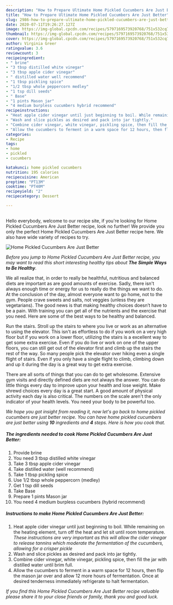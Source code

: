 ```yaml
---
description: "How to Prepare Ultimate Home Pickled Cucumbers Are Just Better"
title: "How to Prepare Ultimate Home Pickled Cucumbers Are Just Better"
slug: 2986-how-to-prepare-ultimate-home-pickled-cucumbers-are-just-better
date: 2020-07-11T19:26:27.127Z
image: https://img-global.cpcdn.com/recipes/5797169573920768/751x532cq70/home-pickled-cucumbers-are-just-better-recipe-main-photo.jpg
thumbnail: https://img-global.cpcdn.com/recipes/5797169573920768/751x532cq70/home-pickled-cucumbers-are-just-better-recipe-main-photo.jpg
cover: https://img-global.cpcdn.com/recipes/5797169573920768/751x532cq70/home-pickled-cucumbers-are-just-better-recipe-main-photo.jpg
author: Virginia Greer
ratingvalue: 3.6
reviewcount: 3
recipeingredient:
- " brine"
- "3 tbsp distilled white vinegar"
- "3 tbsp apple cider vinegar"
- " distilled water well recommend"
- "1 tbsp pickling spice"
- "1/2 tbsp whole peppercorn medley"
- "1 tsp dill seeds"
- " Base"
- "1 pints Mason jar"
- "4 medium burpless cucumbers hybrid recommend"
recipeinstructions:
- "Heat apple cider vinegar until just beginning to boil. While remaining on the heating element, turn off the heat and let sit until room temperature.               *These instructions are very important as this will allow the cider vinegar to release tannins which moderate the fermentation of the cucumbers, allowing for a crisper pickle*"
- "Wash and slice pickles as desired and pack into jar tightly."
- "Combine cider vinegar, white vinegar, pickling spice, then fill the jar with distilled water until brim full."
- "Allow the cucumbers to ferment in a warm space for 12 hours, then flip the mason jar over and allow 12 more hours of fermentation. Once at desired tenderness immediately refrigerate to halt fermentation."
categories:
- Recipe
tags:
- home
- pickled
- cucumbers

katakunci: home pickled cucumbers 
nutrition: 195 calories
recipecuisine: American
preptime: "PT13M"
cooktime: "PT40M"
recipeyield: "2"
recipecategory: Dessert

---
```

<br>
Hello everybody, welcome to our recipe site, if you're looking for Home Pickled Cucumbers Are Just Better recipe, look no further! We provide you only the perfect Home Pickled Cucumbers Are Just Better recipe here. We also have wide variety of recipes to try.
<br>


![Home Pickled Cucumbers Are Just Better](https://img-global.cpcdn.com/recipes/5797169573920768/751x532cq70/home-pickled-cucumbers-are-just-better-recipe-main-photo.jpg)

<i>Before you jump to Home Pickled Cucumbers Are Just Better recipe, you may want to read this short interesting healthy tips about <strong>The Simple Ways to Be Healthy</strong>.</i>

We all realize that, in order to really be healthful, nutritious and balanced diets are important as are good amounts of exercise. Sadly, there isn't always enough time or energy for us to really do the things we want to do. At the conclusion of the day, almost everyone want to go home, not to the gym. People crave sweets and salts, not veggies (unless they are vegetarians). The good news is that making healthy choices doesn’t have to be a pain. With training you can get all of the nutrients and the exercise that you need. Here are some of the best ways to be healthy and balanced.

Run the stairs. Stroll up the stairs to where you live or work as an alternative to using the elevator. This isn't as effortless to do if you work on a very high floor but if you work on a lower floor, utilizing the stairs is a excellent way to get some extra exercise. Even if you do live or work on one of the upper floors, you can still get out of the elevator first and climb up the stairs the rest of the way. So many people pick the elevator over hiking even a single flight of stairs. Even if you only have a single flight to climb, climbing down and up it during the day is a great way to get extra exercise. 

There are all sorts of things that you can do to get wholesome. Extensive gym visits and directly defined diets are not always the answer. You can do little things every day to improve upon your health and lose weight. Make shrewd choices every day is a great start. A good amount of physical activity each day is also critical. The numbers on the scale aren't the only indicator of your health levels. You need your body to be powerful too. 


<i>We hope you got insight from reading it, now let's go back to home pickled cucumbers are just better recipe. You can have home pickled cucumbers are just better using <strong>10</strong> ingredients and <strong>4</strong> steps. Here is how you cook that.
</i>

##### The ingredients needed to cook Home Pickled Cucumbers Are Just Better:

1. Provide  brine
1. You need 3 tbsp distilled white vinegar
1. Take 3 tbsp apple cider vinegar
1. Take  distilled water (well recommend)
1. Take 1 tbsp pickling spice
1. Use 1/2 tbsp whole peppercorn (medley)
1. Get 1 tsp dill seeds
1. Take  Base
1. Prepare 1 pints Mason jar
1. You need 4 medium burpless cucumbers (hybrid recommend)


##### Instructions to make Home Pickled Cucumbers Are Just Better:

1. Heat apple cider vinegar until just beginning to boil. While remaining on the heating element, turn off the heat and let sit until room temperature.               *These instructions are very important as this will allow the cider vinegar to release tannins which moderate the fermentation of the cucumbers, allowing for a crisper pickle*
1. Wash and slice pickles as desired and pack into jar tightly.
1. Combine cider vinegar, white vinegar, pickling spice, then fill the jar with distilled water until brim full.
1. Allow the cucumbers to ferment in a warm space for 12 hours, then flip the mason jar over and allow 12 more hours of fermentation. Once at desired tenderness immediately refrigerate to halt fermentation.


<i>If you find this Home Pickled Cucumbers Are Just Better recipe valuable please share it to your close friends or family, thank you and good luck.</i>
